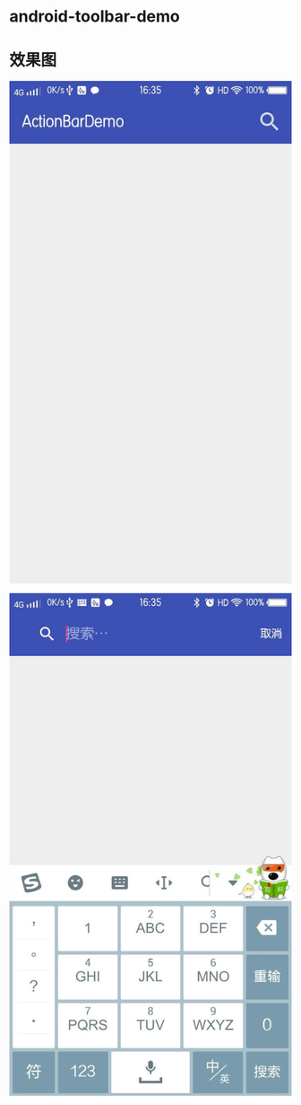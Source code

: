 # android-toolbar-demo


# 效果图

![image](https://github.com/qq475281441/android-toolbar-demo/blob/master/WechatIMG121.jpeg)

![image](https://github.com/qq475281441/android-toolbar-demo/blob/master/WechatIMG120.jpeg)


